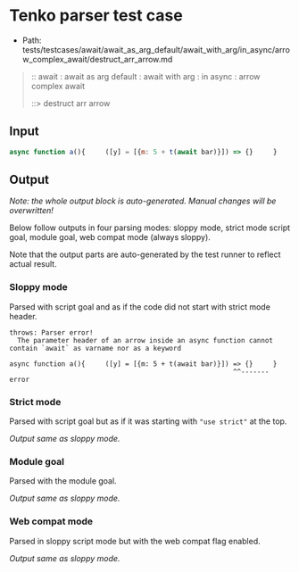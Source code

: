 # Tenko parser test case

- Path: tests/testcases/await/await_as_arg_default/await_with_arg/in_async/arrow_complex_await/destruct_arr_arrow.md

> :: await : await as arg default : await with arg : in async : arrow complex await
>
> ::> destruct arr arrow

## Input

`````js
async function a(){     ([y] = [{m: 5 + t(await bar)}]) => {}     }
`````

## Output

_Note: the whole output block is auto-generated. Manual changes will be overwritten!_

Below follow outputs in four parsing modes: sloppy mode, strict mode script goal, module goal, web compat mode (always sloppy).

Note that the output parts are auto-generated by the test runner to reflect actual result.

### Sloppy mode

Parsed with script goal and as if the code did not start with strict mode header.

`````
throws: Parser error!
  The parameter header of an arrow inside an async function cannot contain `await` as varname nor as a keyword

async function a(){     ([y] = [{m: 5 + t(await bar)}]) => {}     }
                                                        ^^------- error
`````

### Strict mode

Parsed with script goal but as if it was starting with `"use strict"` at the top.

_Output same as sloppy mode._

### Module goal

Parsed with the module goal.

_Output same as sloppy mode._

### Web compat mode

Parsed in sloppy script mode but with the web compat flag enabled.

_Output same as sloppy mode._
